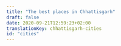 ```yaml
---
title: "The best places in Chhattisgarh"
draft: false
date: 2020-09-21T12:59:23+02:00
translationKey: chhattisgarh-cities
id: "cities"
---
```

